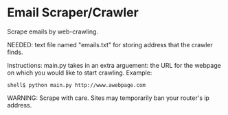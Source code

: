 # Email Scraper/Crawler
Scrape emails by web-crawling.

NEEDED: text file named "emails.txt" for storing address that the crawler finds. 

Instructions:
main.py takes in an extra arguement: the URL for the webpage on which you would like to start crawling.
Example:
```command line
shell$ python main.py http://www.awebpage.com
```

WARNING:
Scrape with care. Sites may temporarily ban your router's ip address. 
